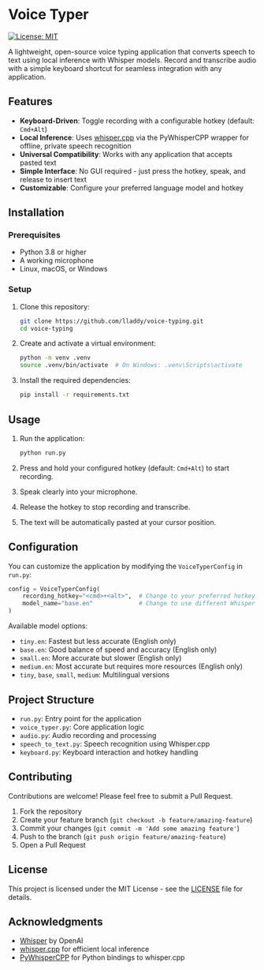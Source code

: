 # Voice Typer

[![License: MIT](https://img.shields.io/badge/License-MIT-blue.svg)](https://opensource.org/licenses/MIT)

A lightweight, open-source voice typing application that converts speech to text using local inference with Whisper models. Record and transcribe audio with a simple keyboard shortcut for seamless integration with any application.

## Features

- **Keyboard-Driven**: Toggle recording with a configurable hotkey (default: `Cmd+Alt`)
- **Local Inference**: Uses [whisper.cpp](https://github.com/ggerganov/whisper.cpp) via the PyWhisperCPP wrapper for offline, private speech recognition
- **Universal Compatibility**: Works with any application that accepts pasted text
- **Simple Interface**: No GUI required - just press the hotkey, speak, and release to insert text
- **Customizable**: Configure your preferred language model and hotkey

## Installation

### Prerequisites

- Python 3.8 or higher
- A working microphone
- Linux, macOS, or Windows

### Setup

1. Clone this repository:
   ```bash
   git clone https://github.com/lladdy/voice-typing.git
   cd voice-typing
   ```

2. Create and activate a virtual environment:
   ```bash
   python -m venv .venv
   source .venv/bin/activate  # On Windows: .venv\Scripts\activate
   ```

3. Install the required dependencies:
   ```bash
   pip install -r requirements.txt
   ```

## Usage

1. Run the application:
   ```bash
   python run.py
   ```

2. Press and hold your configured hotkey (default: `Cmd+Alt`) to start recording.
3. Speak clearly into your microphone.
4. Release the hotkey to stop recording and transcribe.
5. The text will be automatically pasted at your cursor position.

## Configuration

You can customize the application by modifying the `VoiceTyperConfig` in `run.py`:

```python
config = VoiceTyperConfig(
    recording_hotkey="<cmd>+<alt>",  # Change to your preferred hotkey
    model_name="base.en"             # Change to use different Whisper models
)
```

Available model options:
- `tiny.en`: Fastest but less accurate (English only)
- `base.en`: Good balance of speed and accuracy (English only)
- `small.en`: More accurate but slower (English only)
- `medium.en`: Most accurate but requires more resources (English only)
- `tiny`, `base`, `small`, `medium`: Multilingual versions

## Project Structure

- `run.py`: Entry point for the application
- `voice_typer.py`: Core application logic
- `audio.py`: Audio recording and processing
- `speech_to_text.py`: Speech recognition using Whisper.cpp
- `keyboard.py`: Keyboard interaction and hotkey handling

## Contributing

Contributions are welcome! Please feel free to submit a Pull Request.

1. Fork the repository
2. Create your feature branch (`git checkout -b feature/amazing-feature`)
3. Commit your changes (`git commit -m 'Add some amazing feature'`)
4. Push to the branch (`git push origin feature/amazing-feature`)
5. Open a Pull Request

## License

This project is licensed under the MIT License - see the [LICENSE](LICENSE) file for details.

## Acknowledgments

- [Whisper](https://github.com/openai/whisper) by OpenAI
- [whisper.cpp](https://github.com/ggerganov/whisper.cpp) for efficient local inference
- [PyWhisperCPP](https://github.com/aarnphm/pywhispercpp) for Python bindings to whisper.cpp
